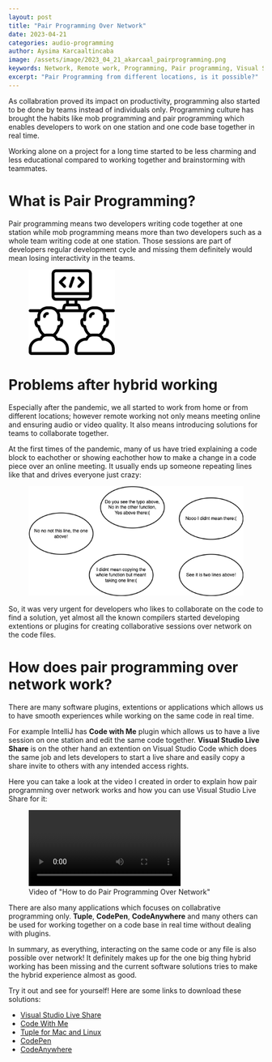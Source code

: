 ```yaml
---
layout: post
title: "Pair Programming Over Network"
date: 2023-04-21
categories: audio-programming
author: Aysima Karcaaltincaba
image: /assets/image/2023_04_21_akarcaal_pairprogramming.png
keywords: Network, Remote work, Programming, Pair programming, Visual Studio Live Share
excerpt: "Pair Programming from different locations, is it possible?"
---
```



As collabration proved its impact on productivity, programming also started to be done by teams instead of individuals only. Programming culture has brought the habits like mob programming and pair programming which enables developers to work on one station and one code base together in real time.

Working alone on a project for a long time started to be less charming and less educational compared to working together and brainstorming with teammates. 

# What is Pair Programming?

Pair programming means two developers writing code together at one station while mob programming means more than two developers such as a whole team writing code at one station. Those sessions are part of developers regular development cycle and missing them definitely would mean losing interactivity in the teams.

<figure style="float: none">
   <img
      src="/assets/image/2023_04_21_akarcaal_pairprogramming.png" width="40%" />
   <figcaption></figcaption>
</figure>

# Problems after hybrid working

Especially after the pandemic, we all started to work from home or from different locations; however remote working not only means meeting online and ensuring audio or video quality. It also means introducing solutions for teams to collaborate together. 

At the first times of the pandemic, many of us have tried explaining a code block to eachother or showing eachother how to make a change in a code piece over an online meeting.
It usually ends up someone repeating lines like that and drives everyone just crazy:

<figure style="float: none">
   <img
      src="/assets/image/2023_04_21_akarcaal_voices.png" />
</figure>

So, it was very urgent for developers who likes to collaborate on the code to find a solution, yet almost all the known compilers started developing extentions or plugins for creating collaborative sessions over network on the code files.

# How does pair programming over network work?

There are many software plugins, extentions or applications which allows us to have smooth experiences while working on the same code in real time. 

For example IntelliJ has **Code with Me** plugin which allows us to have a live session on one station and edit the same code together. **Visual Studio Live Share**​ is on the other hand an extention on Visual Studio Code which does the same job and lets developers to start a live share and easily copy a share invite to others with any intended access rights.

Here you can take a look at the video I created in order to explain how pair programming over network works and how you can use Visual Studio Live Share for it:

<figure>
  <video style="float: none" controls>
    <source src="https://www.uio.no/english/studies/programmes/mct-master/blog/assets/video/2023_23_04_akarcaal_pairprogramming_video.mp4" type='video/mp4'>
  </video>
  <figcaption>Video of "How to do Pair Programming Over Network"</figcaption>
</figure>

There are also many applications which focuses on collabrative programming only. **Tuple**​, **CodePen**​, **CodeAnywhere** and many others can be used for working together on a code base in real time without dealing with plugins.

In summary, as everything, interacting on the same code or any file is also possible over network! It definitely makes up for the one big thing hybrid working has been missing and the current software solutions tries to make the hybrid experience almost as good. 

Try it out and see for yourself!
Here are some links to download these solutions:
- [Visual Studio Live Share](https://learn.microsoft.com/en-us/visualstudio/liveshare/use/install-live-share-visual-studio-code)
- [Code With Me](https://www.jetbrains.com/help/idea/code-with-me.html)
- [Tuple for Mac and Linux](https://tuple.app/downloads/)
- [CodePen](https://codepen.io/hmert/pen/MBgNpL)
- [CodeAnywhere](https://codeanywhere.com/)